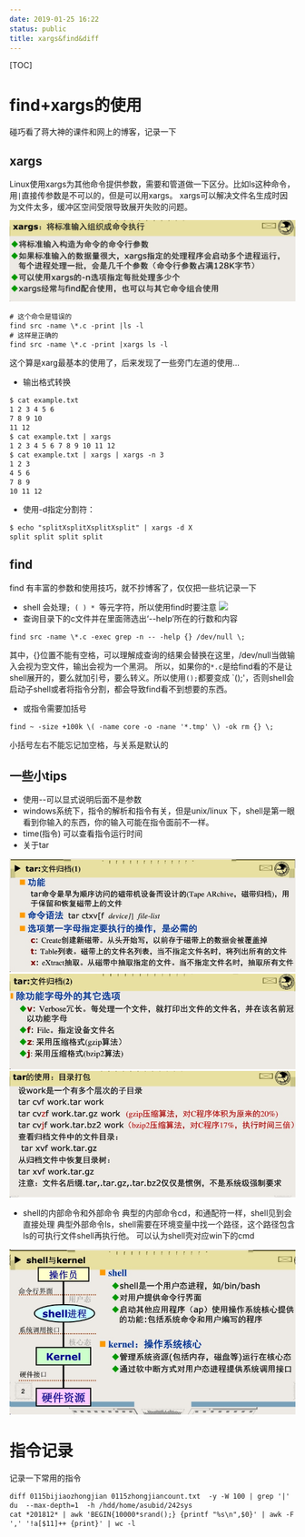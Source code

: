 ```yaml
---
date: 2019-01-25 16:22
status: public
title: xargs&find&diff
---
```


[TOC]

# find+xargs的使用

碰巧看了蒋大神的课件和网上的博客，记录一下

## xargs
Linux使用xargs为其他命令提供参数，需要和管道做一下区分。比如ls这种命令，用`|`直接传参数是不可以的，但是可以用xargs。
xargs可以解决文件名生成时因为文件太多，缓冲区空间受限导致展开失败的问题。

![](image/17-10-08.jpg)

```
# 这个命令是错误的
find src -name \*.c -print |ls -l
# 这样是正确的
find src -name \*.c -print |xargs ls -l 
```
这个算是xarg最基本的使用了，后来发现了一些旁门左道的使用...
- 输出格式转换
```
$ cat example.txt
1 2 3 4 5 6
7 8 9 10
11 12
$ cat example.txt | xargs
1 2 3 4 5 6 7 8 9 10 11 12
$ cat example.txt | xargs | xargs -n 3
1 2 3
4 5 6
7 8 9
10 11 12
```
- 使用-d指定分割符：
```
$ echo "splitXsplitXsplitXsplit" | xargs -d X
split split split split
```
## find
find 有丰富的参数和使用技巧，就不抄博客了，仅仅把一些坑记录一下
- shell 会处理`; ( ) * `等元字符，所以使用find时要注意
![](https://images2018.cnblogs.com/blog/790307/201806/790307-20180608235553978-1684689222.png)
- 查询目录下的c文件并在里面筛选出‘--help’所在的行数和内容
```
find src -name \*.c -exec grep -n -- -help {} /dev/null \;
```
其中，{}位置不能有空格，可以理解成查询的结果会替换在这里，/dev/null当做输入会视为空文件，输出会视为一个黑洞。
所以，如果你的`*.c`是给find看的不是让shell展开的，要么就加引号，要么转义。所以使用`();`都要变成 `\(\)\;'，否则shell会启动子shell或者将指令分割，都会导致find看不到想要的东西。
- 或指令需要加括号
```
find ~ -size +100k \( -name core -o -nane '*.tmp' \) -ok rm {} \;
```
小括号左右不能忘记加空格，与关系是默认的
## 一些小tips
- 使用--可以显式说明后面不是参数
- windows系统下，指令的解析和指令有关，但是unix/linux 下，shell是第一眼看到你输入的东西，你的输入可能在指令面前不一样。
- time(指令) 可以查看指令运行时间
- 关于tar

![](image/17-17-18.jpg)
![](image/17-17-32.jpg)
![](image/17-16-29.jpg)
- shell的内部命令和外部命令
典型的内部命令cd，和通配符一样，shell见到会直接处理
典型外部命令ls，shell需要在环境变量中找一个路径，这个路径包含ls的可执行文件shell再执行他。
可以认为shell壳对应win下的cmd

![](image/17-39-13.jpg)
# 指令记录
记录一下常用的指令

```
diff 0115bijiaozhongjian 0115zhongjiancount.txt  -y -W 100 | grep '|'
du  --max-depth=1  -h /hdd/home/asubid/242sys
cat *201812* | awk 'BEGIN{10000*srand();} {printf "%s\n",$0}' | awk -F ',' '!a[$11]++ {print}' | wc -l
```